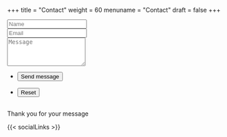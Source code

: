 +++
title = "Contact"
weight = 60
menuname = "Contact"
draft = false
+++
<form id="contactform" method="post" action="https://formspree.io/nick@nickwisner.com">
	<div class="field half first">
		<input type="text" name="name" id="name" placeholder="Name"/>
	</div>
	<div class="field half">
		<input type="email" id="email" name="email" placeholder="Email">
	</div>
	<div class="field">
		<textarea name="message" id="message" rows="4" placeholder="Message"></textarea>
	</div>
	<ul class="actions">
		<li><input type="submit" value="Send message" class="special" style="margin: 0 0 1rem 0;"/></li>
		<li><input type="reset" value="Reset" style="margin: 0 0 1rem 0;"/></li>
	</ul>
	<input type="hidden" name="_next" value="?sent#formspree" />
	<input type="hidden" name="_subject" value="nickwisner.com - Contact" />
	<input type="text" name="_gotcha" style="display:none" />
</form>
<span id="contactformsent">Thank you for your message</span>

<script>
$(document).ready(function($) { 
    $(function(){
        if (window.location.search == "?sent") {
			console.log('triggered');
        	$('#contactform').hide();
        	$('#contactformsent').show();
        } else {
        	$('#contactformsent').hide();
        }
    });
});
</script>


{{< socialLinks >}}
